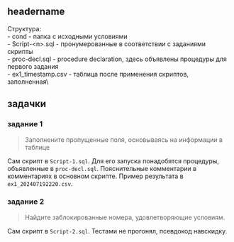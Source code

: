 ## headername
Структура:\
\- cond - папка с исходными условиями\
\- Script-\<n>.sql - пронумерованные в соответствии с заданиями скрипты\
\- proc-decl.sql - procedure declaration, здесь объявлены процедуры для первого задания\
\- ex1_timestamp.csv - таблица после применения скриптов, заполненная\


## задачки
### задание 1
> Заполнените пропущенные поля, основываясь на информации в таблице


Сам скрипт в `Script-1.sql`. Для его запуска понадобятся процедуры, объявленные в `proc-decl.sql`. Пояснительные комментарии в комментариях в основном скрипте. Пример результата в `ex1_202407192220.csv`. 

### задание 2
> Найдите заблокированные номера, удовлетворяющие условиям.


Сам скрипт в `Script-2.sql`. Тестами не прогонял, псевдокод навскидку.